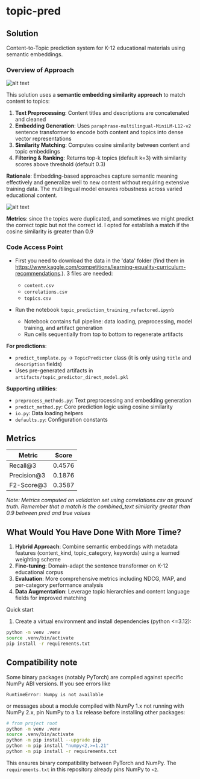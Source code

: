 # topic-pred

## Solution

Content-to-Topic prediction system for K-12 educational materials using semantic embeddings.

### Overview of Approach

![alt text](https://file%2B.vscode-resource.vscode-cdn.net/Users/pablowatfi/Desktop/Screenshot%202025-10-31%20at%205.16.01%E2%80%AFPM.png?version%3D1761941817521)

This solution uses a **semantic embedding similarity approach** to match content to topics:

1. **Text Preprocessing**: Content titles and descriptions are concatenated and cleaned
2. **Embedding Generation**: Uses `paraphrase-multilingual-MiniLM-L12-v2` sentence transformer to encode both content and topics into dense vector representations
3. **Similarity Matching**: Computes cosine similarity between content and topic embeddings
4. **Filtering & Ranking**: Returns top-k topics (default k=3) with similarity scores above threshold (default 0.3)

**Rationale**: Embedding-based approaches capture semantic meaning effectively and generalize well to new content without requiring extensive training data. The multilingual model ensures robustness across varied educational content.

![alt text](https://file%2B.vscode-resource.vscode-cdn.net/Users/pablowatfi/Desktop/Screenshot%202025-10-31%20at%205.16.12%E2%80%AFPM.png?version%3D1761941850174)

**Metrics**: since the topics were duplicated, and sometimes we might predict the correct topic but not the correct id. I opted for establish a match if the cosine similarity is greater than 0.9

### Code Access Point

- First you need to download the data in the 'data' folder (find them in https://www.kaggle.com/competitions/learning-equality-curriculum-recommendations.). 3 files are needed:
  - `content.csv`
  - `correlations.csv`
  - `topics.csv`

- Run the notebook `topic_prediction_training_refactored.ipynb`
  - Notebook contains full pipeline: data loading, preprocessing, model training, and artifact generation
  - Run cells sequentially from top to bottom to regenerate artifacts

**For predictions**:
- `predict_template.py` → `TopicPredictor` class (it is only using `title` and `description` fields)
- Uses pre-generated artifacts in `artifacts/topic_predictor_direct_model.pkl`

**Supporting utilities**:
- `preprocess_methods.py`: Text preprocessing and embedding generation
- `predict_method.py`: Core prediction logic using cosine similarity
- `io.py`: Data loading helpers
- `defaults.py`: Configuration constants

## Metrics

| Metric | Score |
|--------|-------|
| Recall@3 | 0.4576 |
| Precision@3 | 0.1876 |
| F2-Score@3 | 0.3587 |

*Note: Metrics computed on validation set using correlations.csv as ground truth. Remember that a match is the combined_text similarity greater than 0.9 between pred and true values*

## What Would You Have Done With More Time?

1. **Hybrid Approach**: Combine semantic embeddings with metadata features (content_kind, topic_category, keywords) using a learned weighting scheme
2. **Fine-tuning**: Domain-adapt the sentence transformer on K-12 educational corpus
3. **Evaluation**: More comprehensive metrics including NDCG, MAP, and per-category performance analysis
4. **Data Augmentation**: Leverage topic hierarchies and content language fields for improved matching


Quick start

1. Create a virtual environment and install dependencies (python <=3.12):

```bash
python -m venv .venv
source .venv/bin/activate
pip install -r requirements.txt
```


Compatibility note
------------------

Some binary packages (notably PyTorch) are compiled against specific NumPy ABI versions. If you see errors like

```
RuntimeError: Numpy is not available
```

or messages about a module compiled with NumPy 1.x not running with NumPy 2.x, pin NumPy to a 1.x release before installing other packages:

```bash
# from project root
python -m venv .venv
source .venv/bin/activate
python -m pip install --upgrade pip
python -m pip install "numpy<2,>=1.21"
python -m pip install -r requirements.txt
```

This ensures binary compatibility between PyTorch and NumPy. The `requirements.txt` in this repository already pins NumPy to `<2`.
